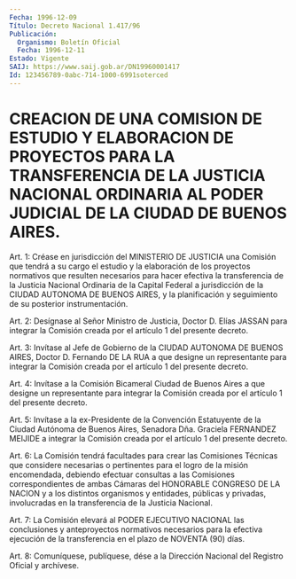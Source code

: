 ```yaml
---
Fecha: 1996-12-09
Título: Decreto Nacional 1.417/96
Publicación:
  Organismo: Boletín Oficial
  Fecha: 1996-12-11
Estado: Vigente
SAIJ: https://www.saij.gob.ar/DN19960001417
Id: 123456789-0abc-714-1000-6991soterced
---
```

# CREACION DE UNA COMISION DE ESTUDIO Y ELABORACION DE PROYECTOS PARA LA TRANSFERENCIA DE LA JUSTICIA NACIONAL ORDINARIA AL PODER JUDICIAL DE LA CIUDAD DE BUENOS AIRES.

<a id="1"></a>
Art. 1: Créase en jurisdicción del  MINISTERIO DE JUSTICIA una Comisión que tendrá a su cargo el estudio  y  la elaboración de los proyectos normativos que resulten necesarios para hacer efectiva la transferencia  de  la  Justicia Nacional Ordinaria  de  la  Capital Federal a jurisdicción de  la CIUDAD AUTONOMA DE BUENOS AIRES, y la planificación  y  seguimiento    de  su  posterior  instrumentación.

<a id="2"></a>
Art. 2: Desígnase al Señor Ministro  de  Justicia, Doctor D. Elías JASSAN  para  integrar la Comisión creada por  el  artículo  1  del presente decreto.

<a id="3"></a>
Art. 3: Invítase  al  Jefe  de  Gobierno  de la CIUDAD AUTONOMA DE BUENOS  AIRES,  Doctor  D.  Fernando  DE LA RUA a  que  designe  un representante para integrar la Comisión  creada  por  el artículo 1 del presente decreto.

<a id="4"></a>
Art. 4: Invítase a la Comisión Bicameral Ciudad de Buenos  Aires a que  designe un representante para integrar la Comisión creada  por el artículo 1 del presente decreto.

<a id="5"></a>
Art. 5:  Invítase a la ex-Presidente de la Convención Estatuyente de la Ciudad  Autónoma  de  Buenos  Aires,  Senadora  Dña. Graciela FERNANDEZ MEIJIDE a integrar la Comisión creada por el  artículo  1 del presente decreto.

<a id="6"></a>
Art.  6:  La Comisión tendrá facultades para crear las Comisiones Técnicas que considere necesarias o pertinentes para el logro de la misión encomendada,  debiendo  efectuar  consultas a las Comisiones correspondientes  de  ambas Cámaras del HONORABLE  CONGRESO  DE  LA NACION  y  a  los distintos  organismos  y  entidades,  públicas  y privadas, involucradas  en la transferencia de la Justicia Nacional.

<a id="7"></a>
Art.  7: La Comisión elevará  al  PODER  EJECUTIVO  NACIONAL  las conclusiones y anteproyectos normativos necesarios para la efectiva ejecución  de  la  transferencia  en  el plazo de NOVENTA (90) días.

<a id="8"></a>
Art. 8: Comuníquese, publíquese, dése  a la Dirección Nacional del Registro Oficial y archívese.